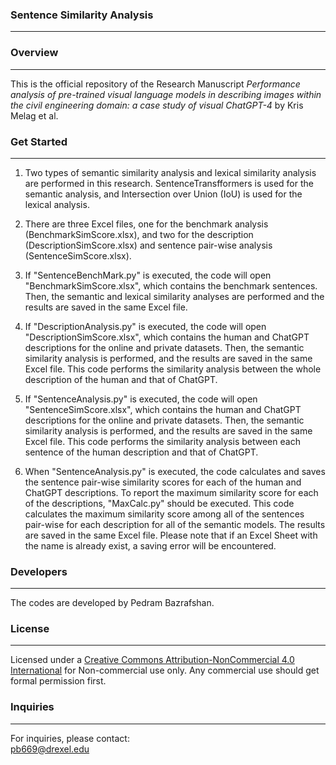 ### **Sentence Similarity Analysis**
---


### **Overview**
---
This is the official repository of the Research Manuscript _Performance analysis of pre-trained visual language models in describing images within the civil engineering domain: a case study of visual ChatGPT-4_ by Kris Melag et al.


### **Get Started**
---
1. Two types of semantic similarity analysis and lexical similarity analysis are performed in this research. SentenceTransfformers is used for the semantic analysis, and Intersection over Union (IoU) is used for the lexical analysis.

2. There are three Excel files, one for the benchmark analysis (BenchmarkSimScore.xlsx), and two for the description (DescriptionSimScore.xlsx) and sentence pair-wise analysis (SentenceSimScore.xlsx).

3. If "SentenceBenchMark.py" is executed, the code will open "BenchmarkSimScore.xlsx", which contains the benchmark sentences. Then, the semantic and lexical similarity analyses are performed and the results are saved in the same Excel file.

4. If "DescriptionAnalysis.py" is executed, the code will open "DescriptionSimScore.xlsx", which contains the human and ChatGPT descriptions for the online and private datasets. Then, the semantic similarity analysis is performed, and the results are saved in the same Excel file. This code performs the similarity analysis between the whole description of the human and that of ChatGPT.

5. If "SentenceAnalysis.py" is executed, the code will open "SentenceSimScore.xlsx", which contains the human and ChatGPT descriptions for the online and private datasets. Then, the semantic similarity analysis is performed, and the results are saved in the same Excel file. This code performs the similarity analysis between each sentence of the human description and that of ChatGPT.

6. When "SentenceAnalysis.py" is executed, the code calculates and saves the sentence pair-wise similarity scores for each of the human and ChatGPT descriptions. To report the maximum similarity score for each of the descriptions, "MaxCalc.py" should be executed. This code calculates the maximum similarity score among all of the sentences pair-wise for each description for all of the semantic models. The results are saved in the same Excel file. Please note that if an Excel Sheet with the name is already exist, a saving error will be encountered.


### **Developers**
---
The codes are developed by Pedram Bazrafshan.

### **License**
---
Licensed under a [Creative Commons Attribution-NonCommercial 4.0 International](https://creativecommons.org/licenses/by-nc/4.0/) for Non-commercial use only. Any commercial use should get formal permission first.


### **Inquiries**
---
For inquiries, please contact:  
pb669@drexel.edu
